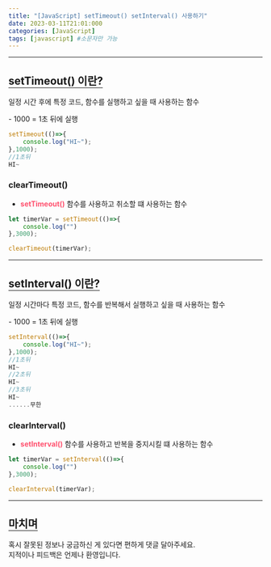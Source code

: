 ```yaml
---
title: "[JavaScript] setTimeout() setInterval() 사용하기"
date: 2023-03-11T21:01:000
categories: [JavaScript]
tags: [javascript] #소문자만 가능
---
```


---

## <b style="border-bottom:2px solid gray">setTimeout() 이란?</b>
<p>일정 시간 후에 특정 코드, 함수를 실행하고 싶을 때 사용하는 함수</p>
- 1000 = 1초 뒤에 실행

```js
setTimeout(()=>{
    console.log("HI~");
},1000);
//1초뒤
HI~
```

### <b>clearTimeout()</b>
- <strong style="color:#ff526f">setTimeout()</strong> 함수를 사용하고 취소할 떄 사용하는 함수

```js
let timerVar = setTimeout(()=>{
    console.log("")
},3000);

clearTimeout(timerVar);
```

***

## <b style="border-bottom:2px solid gray">setInterval() 이란?</b>
<p>일정 시간마다  특정 코드, 함수를 반복해서 실행하고 싶을 때 사용하는 함수</p>
- 1000 = 1초 뒤에 실행

```js
setInterval(()=>{
    console.log("HI~");
},1000);
//1초뒤
HI~
//2초뒤
HI~
//3초뒤
HI~
......무한
```

### <b>clearInterval()</b>
- <strong style="color:#ff526f">setInterval()</strong> 함수를 사용하고 반복을 중지시킬 떄 사용하는 함수

```js
let timerVar = setInterval(()=>{
    console.log("")
},3000);

clearInterval(timerVar);
```

---

## <b style="border-bottom:2px solid gray"><b>마치며</b></b>
<P>혹시 잘못된 정보나 궁금하신 게 있다면 편하게 댓글 달아주세요.<br/>
지적이나 피드백은 언제나 환영입니다.</p>